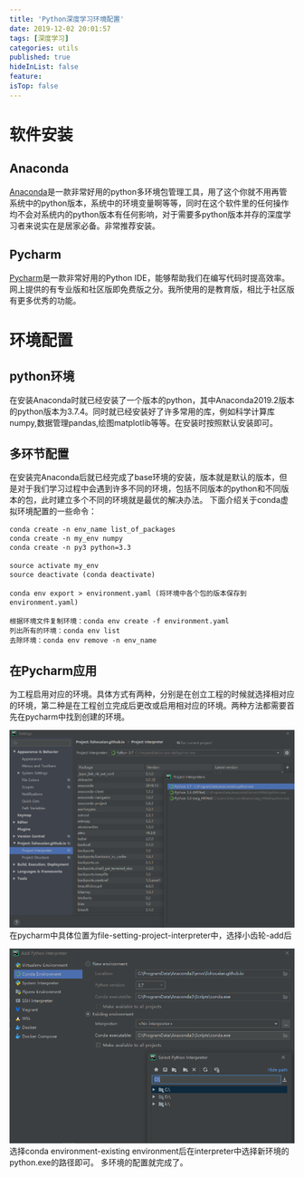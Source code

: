 ```yaml
---
title: 'Python深度学习环境配置'
date: 2019-12-02 20:01:57
tags: [深度学习]
categories: utils
published: true
hideInList: false
feature: 
isTop: false
---
```

# 软件安装

## Anaconda

[Anaconda](https://www.anaconda.com/)是一款非常好用的python多环境包管理工具，用了这个你就不用再管系统中的python版本，系统中的环境变量啊等等，同时在这个软件里的任何操作均不会对系统内的python版本有任何影响，对于需要多python版本并存的深度学习者来说实在是居家必备。非常推荐安装。

<!-- more -->

## Pycharm

[Pycharm](https://www.jetbrains.com/pycharm)是一款非常好用的Python IDE，能够帮助我们在编写代码时提高效率。网上提供的有专业版和社区版即免费版之分。我所使用的是教育版，相比于社区版有更多优秀的功能。

# 环境配置

## python环境

在安装Anaconda时就已经安装了一个版本的python，其中Anaconda2019.2版本的python版本为3.7.4。同时就已经安装好了许多常用的库，例如科学计算库numpy,数据管理pandas,绘图matplotlib等等。在安装时按照默认安装即可。

## 多环节配置

在安装完Anaconda后就已经完成了base环境的安装，版本就是默认的版本，但是对于我们学习过程中会遇到许多不同的环境，包括不同版本的python和不同版本的包，此时建立多个不同的环境就是最优的解决办法。
下面介绍关于conda虚拟环境配置的一些命令：

```angular2
conda create -n env_name list_of_packages
conda create -n my_env numpy
conda create -n py3 python=3.3

source activate my_env
source deactivate (conda deactivate)

conda env export > environment.yaml (将环境中各个包的版本保存到environment.yaml)

根据环境文件复制环境：conda env create -f environment.yaml
列出所有的环境：conda env list
去除环境：conda env remove -n env_name
```

## 在Pycharm应用

为工程启用对应的环境。具体方式有两种，分别是在创立工程的时候就选择相对应的环境，第二种是在工程创立完成后更改或启用相对应的环境。两种方法都需要首先在pycharm中找到创建的环境。

![](Python深度学习环境配置/pycharm-20220410215945316.png)
在pycharm中具体位置为file-setting-project-interpreter中，选择小齿轮-add后

![](Python深度学习环境配置/environment-20220410215948133.png)
选择conda environment-existing environment后在interpreter中选择新环境的python.exe的路径即可。
多环境的配置就完成了。